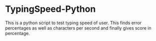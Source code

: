 # TypingSpeed-Python
This is a python script to test typing speed of user. This finds error percentages as well as characters per second and finally gives score in percentage.
